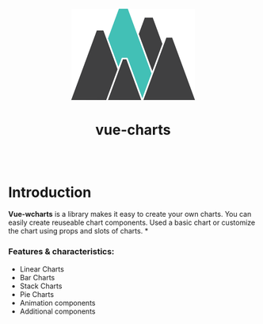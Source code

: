 <br /><br />
<p align="center"><img width="250" src="./logo.png" alt="Waavi Studio"></p>
<h1 align="center">vue-charts</h1>
<br /><br />

# Introduction

**Vue-wcharts** is a library makes it easy to create your own charts. You can easily create reuseable chart components. Used a basic chart or customize the chart using props and slots of charts.
*
### Features & characteristics:
* Linear Charts
* Bar Charts
* Stack Charts
* Pie Charts
* Animation components
* Additional components
